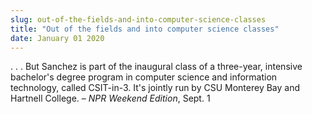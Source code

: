 ```yaml
---
slug: out-of-the-fields-and-into-computer-science-classes
title: "Out of the fields and into computer science classes"
date: January 01 2020
---
```


 
<p>
  . . . But Sanchez is part of the inaugural class of a three-year, intensive
  bachelor's degree program in computer science and information technology,
  called CSIT-in-3. It's jointly run by CSU Monterey Bay and Hartnell College. –
  <em>NPR Weekend Edition</em>, Sept. 1
</p>
 
